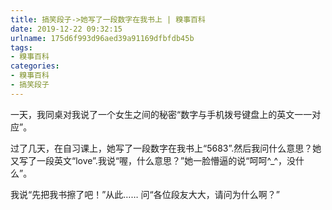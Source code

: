 ```yaml
---
title: 搞笑段子->她写了一段数字在我书上 | 糗事百科
date: 2019-12-22 09:32:15
urlname: 175d6f993d96aed39a91169dfbfdb45b
tags: 
- 糗事百科
categories:
- 糗事百科
- 搞笑段子
---
```

一天，我同桌对我说了一个女生之间的秘密“数字与手机拨号键盘上的英文一一对应”。

过了几天，在自习课上，她写了一段数字在我书上“5683”.然后我问什么意思？她又写了一段英文“love”.我说“喔，什么意思？”她一脸懵逼的说“呵呵^_^，没什么”。

我说“先把我书擦了吧！”从此…… 问“各位段友大大，请问为什么啊？”


